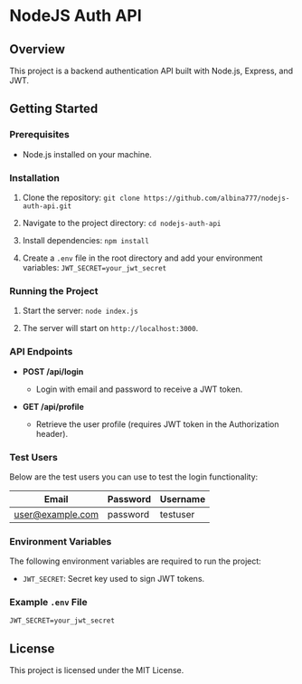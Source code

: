 # NodeJS Auth API

## Overview
This project is a backend authentication API built with Node.js, Express, and JWT.

## Getting Started

### Prerequisites
- Node.js installed on your machine.

### Installation

1. Clone the repository:
   `git clone https://github.com/albina777/nodejs-auth-api.git`
   
2. Navigate to the project directory:
   `cd nodejs-auth-api`

3. Install dependencies:
   `npm install`

4. Create a `.env` file in the root directory and add your environment variables:
   `JWT_SECRET=your_jwt_secret`

### Running the Project

1. Start the server:
   `node index.js`
   
2. The server will start on `http://localhost:3000`.

### API Endpoints

- **POST /api/login**
  - Login with email and password to receive a JWT token.
  
- **GET /api/profile**
  - Retrieve the user profile (requires JWT token in the Authorization header).

### Test Users

Below are the test users you can use to test the login functionality:

| Email                | Password  | Username |
|----------------------|-----------|----------|
| user@example.com     | password  | testuser |

### Environment Variables

The following environment variables are required to run the project:

- `JWT_SECRET`: Secret key used to sign JWT tokens.

### Example `.env` File

`JWT_SECRET=your_jwt_secret`

## License
This project is licensed under the MIT License.
